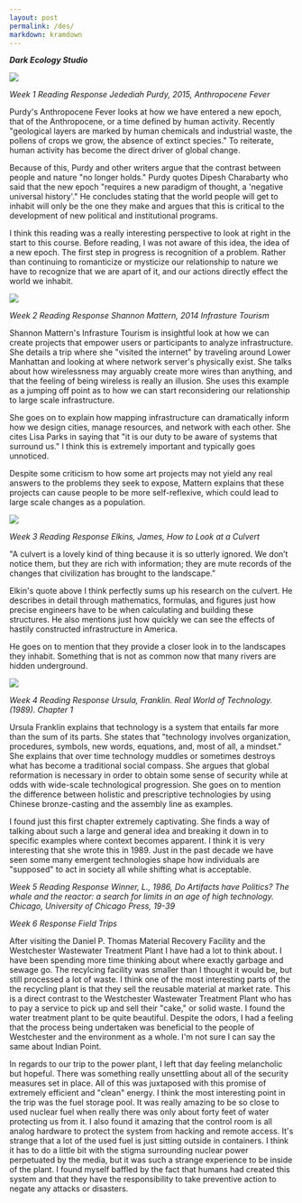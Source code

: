 ```yaml
---
layout: post
permalink: /des/
markdown: kramdown
---
```

***Dark Ecology Studio***

<img src="{{ site.baseurl }}/img/3.png">


*Week 1 Reading Response*
*Jedediah Purdy, 2015, Anthropocene Fever*

Purdy's Anthropocene Fever looks at how we have entered a new epoch, that of the Anthropocene, or a time defined by human activity. Recently "geological layers are marked by human chemicals and industrial waste, the pollens of crops we grow, the absence of extinct species." To reiterate, human activity has become the direct driver of global change.

Because of this, Purdy and other writers argue that the contrast between people and nature "no longer holds." Purdy quotes Dipesh Charabarty who said that the new epoch "requires a new paradigm of thought, a 'negative universal history'." He concludes stating that the world people will get to inhabit will only be the one they make and argues that this is critical to the development of new political and institutional programs.

I think this reading was a really interesting perspective to look at right in the start to this course. Before reading, I was not aware of this idea, the idea of a new epoch. The first step in progress is recognition of a problem. Rather than continuing to romanticize or mysticize our relationship to nature we have to recognize that we are apart of it, and our actions directly effect the world we inhabit.

<img src="{{ site.baseurl }}/img/1.jpg">

*Week 2 Reading Response*
*Shannon Mattern, 2014 Infrasture Tourism*


Shannon Mattern's Infrasture Tourism is insightful look at how we can create projects that empower users or participants to analyze infrastructure. She details a trip where she "visited the internet" by traveling around Lower Manhattan and looking at where network server's physically exist. She talks about how wirelessness may arguably create more wires than anything, and that the feeling of being wireless is really an illusion. She uses this example as a jumping off point as to how we can start reconsidering our relationship to large scale infrastructure.

She goes on to explain how mapping infrastructure can dramatically inform how we design cities, manage resources, and network with each other. She cites Lisa Parks in saying that "it is our duty to be aware of systems that surround us." I think this is extremely important and typically goes unnoticed.

Despite some criticism to how some art projects may not yield any real answers to the problems they seek to expose, Mattern explains that these projects can cause people to be more self-reflexive, which could lead to large scale changes as a population.

<img src="{{ site.baseurl }}/img/2.jpg">

*Week 3 Reading Response*
*Elkins, James, How to Look at a Culvert*

"A culvert is a lovely kind of thing because it is so utterly ignored. We don’t notice them, but they are rich with information; they are mute records of the changes that civilization has brought to the landscape."

Elkin's quote above I think perfectly sums up his research on the culvert. He describes in detail through mathematics, formulas, and figures just how precise engineers have to be when calculating and building these structures. He also mentions just how quickly we can see the effects of hastily constructed infrastructure in America.

He goes on to mention that they provide a closer look in to the landscapes they inhabit. Something that is not as common now that many rivers are hidden underground.

<img src="{{ site.baseurl }}/img/4.JPG">

*Week 4 Reading Response*
*Ursula, Franklin. Real World of Technology. (1989). Chapter 1*

Ursula Franklin explains that technology is a system that entails far more than the sum of its parts. She states that "technology involves organization, procedures, symbols, new words, equations, and, most of all, a mindset." She explains that over time technology muddles or sometimes destroys what has become a traditional social compass. She argues that global reformation is necessary in order to obtain some sense of security while at odds with wide-scale technological progression. She goes on to mention the difference between holistic and prescriptive technologies by using Chinese bronze-casting and the assembly line as examples.

I found just this first chapter extremely captivating. She finds a way of talking about such a large and general idea and breaking it down in to specific examples where context becomes apparent. I think it is very interesting that she wrote this in 1989. Just in the past decade we have seen some many emergent technologies shape how individuals are "supposed" to act in society all while shifting what is acceptable.

*Week 5 Reading Response*
*Winner, L., 1986, Do Artifacts have Politics? The whale and the reactor: a search for limits in an age of high technology. Chicago, University of Chicago Press, 19-39*



*Week 6 Response*
*Field Trips*

After visiting the Daniel P. Thomas Material Recovery Facility and the Westchester Wastewater Treatment Plant I have had a lot to think about. I have been spending more time thinking about where exactly garbage and sewage go. The recylcing facility was smaller than I thought it would be, but still processed a lot of waste. I think one of the most interesting parts of the the recycling plant is that they sell the reusable material at market rate. This is a direct contrast to the Westchester Wastewater Treatment Plant who has to pay a service to pick up and sell their "cake," or solid waste. I found the water treatment plant to be quite beautiful. Despite the odors, I had a feeling that the process being undertaken was beneficial to the people of Westchester and the environment as a whole.
I'm not sure I can say the same about Indian Point.

In regards to our trip to the power plant, I left that day feeling melancholic but hopeful. There was something really unsettling about all of the security measures set in place. All of this was juxtaposed with this promise of extremely efficient and "clean" energy. I think the most interesting point in the trip was the fuel storage pool. It was really amazing to be so close to used nuclear fuel when really there was only about forty feet of water protecting us from it. I also found it amazing that the control room is all analog hardware to protect the system from hacking and remote access. It's strange that a lot of the used fuel is just sitting outside in containers. I think it has to do a little bit with the stigma surrounding nuclear power perpetuated by the media, but it was such a strange experience to be inside of the plant. I found myself baffled by the fact that humans had created this system and that they have the responsibility to  take preventive action to negate any attacks or disasters.
